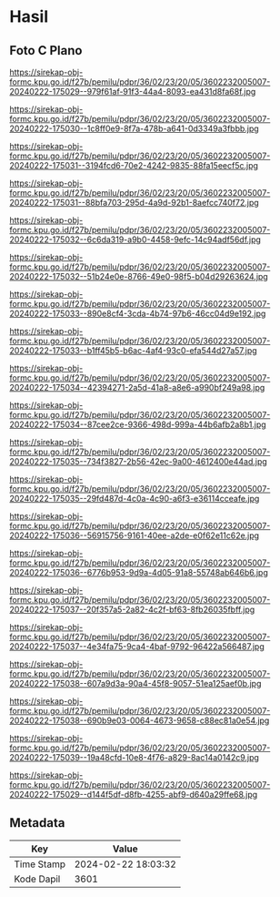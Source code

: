 # Hasil

## Foto C Plano

https://sirekap-obj-formc.kpu.go.id/f27b/pemilu/pdpr/36/02/23/20/05/3602232005007-20240222-175029--979f61af-91f3-44a4-8093-ea431d8fa68f.jpg

https://sirekap-obj-formc.kpu.go.id/f27b/pemilu/pdpr/36/02/23/20/05/3602232005007-20240222-175030--1c8ff0e9-8f7a-478b-a641-0d3349a3fbbb.jpg

https://sirekap-obj-formc.kpu.go.id/f27b/pemilu/pdpr/36/02/23/20/05/3602232005007-20240222-175031--3194fcd6-70e2-4242-9835-88fa15eecf5c.jpg

https://sirekap-obj-formc.kpu.go.id/f27b/pemilu/pdpr/36/02/23/20/05/3602232005007-20240222-175031--88bfa703-295d-4a9d-92b1-8aefcc740f72.jpg

https://sirekap-obj-formc.kpu.go.id/f27b/pemilu/pdpr/36/02/23/20/05/3602232005007-20240222-175032--6c6da319-a9b0-4458-9efc-14c94adf56df.jpg

https://sirekap-obj-formc.kpu.go.id/f27b/pemilu/pdpr/36/02/23/20/05/3602232005007-20240222-175032--51b24e0e-8766-49e0-98f5-b04d29263624.jpg

https://sirekap-obj-formc.kpu.go.id/f27b/pemilu/pdpr/36/02/23/20/05/3602232005007-20240222-175033--890e8cf4-3cda-4b74-97b6-46cc04d9e192.jpg

https://sirekap-obj-formc.kpu.go.id/f27b/pemilu/pdpr/36/02/23/20/05/3602232005007-20240222-175033--b1ff45b5-b6ac-4af4-93c0-efa544d27a57.jpg

https://sirekap-obj-formc.kpu.go.id/f27b/pemilu/pdpr/36/02/23/20/05/3602232005007-20240222-175034--42394271-2a5d-41a8-a8e6-a990bf249a98.jpg

https://sirekap-obj-formc.kpu.go.id/f27b/pemilu/pdpr/36/02/23/20/05/3602232005007-20240222-175034--87cee2ce-9366-498d-999a-44b6afb2a8b1.jpg

https://sirekap-obj-formc.kpu.go.id/f27b/pemilu/pdpr/36/02/23/20/05/3602232005007-20240222-175035--734f3827-2b56-42ec-9a00-4612400e44ad.jpg

https://sirekap-obj-formc.kpu.go.id/f27b/pemilu/pdpr/36/02/23/20/05/3602232005007-20240222-175035--29fd487d-4c0a-4c90-a6f3-e36114cceafe.jpg

https://sirekap-obj-formc.kpu.go.id/f27b/pemilu/pdpr/36/02/23/20/05/3602232005007-20240222-175036--56915756-9161-40ee-a2de-e0f62e11c62e.jpg

https://sirekap-obj-formc.kpu.go.id/f27b/pemilu/pdpr/36/02/23/20/05/3602232005007-20240222-175036--6776b953-9d9a-4d05-91a8-55748ab646b6.jpg

https://sirekap-obj-formc.kpu.go.id/f27b/pemilu/pdpr/36/02/23/20/05/3602232005007-20240222-175037--20f357a5-2a82-4c2f-bf63-8fb26035fbff.jpg

https://sirekap-obj-formc.kpu.go.id/f27b/pemilu/pdpr/36/02/23/20/05/3602232005007-20240222-175037--4e34fa75-9ca4-4baf-9792-96422a566487.jpg

https://sirekap-obj-formc.kpu.go.id/f27b/pemilu/pdpr/36/02/23/20/05/3602232005007-20240222-175038--607a9d3a-90a4-45f8-9057-51ea125aef0b.jpg

https://sirekap-obj-formc.kpu.go.id/f27b/pemilu/pdpr/36/02/23/20/05/3602232005007-20240222-175038--690b9e03-0064-4673-9658-c88ec81a0e54.jpg

https://sirekap-obj-formc.kpu.go.id/f27b/pemilu/pdpr/36/02/23/20/05/3602232005007-20240222-175039--19a48cfd-10e8-4f76-a829-8ac14a0142c9.jpg

https://sirekap-obj-formc.kpu.go.id/f27b/pemilu/pdpr/36/02/23/20/05/3602232005007-20240222-175029--d144f5df-d8fb-4255-abf9-d640a29ffe68.jpg


## Metadata

| Key        | Value               |
| ---------- | ------------------- |
| Time Stamp | 2024-02-22 18:03:32 |
| Kode Dapil | 3601                |



